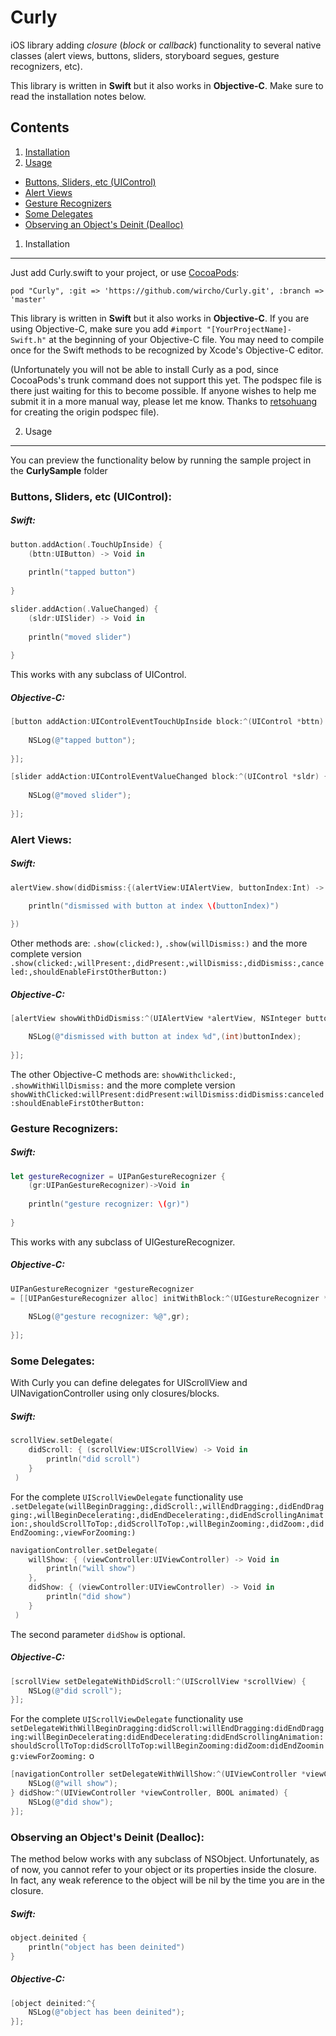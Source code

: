 Curly
=====

iOS library adding *closure* (*block* or *callback*) functionality to several native classes (alert views, buttons, sliders, storyboard segues, gesture recognizers, etc).

This library is written in **Swift** but it also works in **Objective-C**. Make sure to read the installation notes below.

Contents
--------

1. [Installation](#1-installation)
2. [Usage](#2-usage)
  * [Buttons, Sliders, etc (UIControl)](#buttons-sliders-etc-uicontrol)
  * [Alert Views](#alert-views)
  * [Gesture Recognizers](#gesture-recognizers)
  * [Some Delegates](#some-delegates)
  * [Observing an Object's Deinit (Dealloc)](#observing-an-objects-deinit-dealloc)

1. Installation
------------

Just add Curly.swift to your project, or use [CocoaPods](https://cocoapods.org):

```
pod "Curly", :git => 'https://github.com/wircho/Curly.git', :branch => 'master'
```

This library is written in **Swift** but it also works in **Objective-C**. If you are using Objective-C, make sure you add `#import "[YourProjectName]-Swift.h"` at the beginning of your Objective-C file. You may need to compile once for the Swift methods to be recognized by Xcode's Objective-C editor.

(Unfortunately you will not be able to install Curly as a pod, since CocoaPods's trunk command does not support this yet. The podspec file is there just waiting for this to become possible. If anyone wishes to help me submit it in a more manual way, please let me know. Thanks to [retsohuang](http://github.com/retsohuang/) for creating the origin podspec file).

2. Usage
-----

You can preview the functionality below by running the sample project in the **CurlySample** folder

### Buttons, Sliders, etc (UIControl): ###

##### Swift: #####

```swift
button.addAction(.TouchUpInside) {
    (bttn:UIButton) -> Void in
    
    println("tapped button")
            
}
```

```swift
slider.addAction(.ValueChanged) {
    (sldr:UISlider) -> Void in
    
    println("moved slider")
            
}
```

This works with any subclass of UIControl.

##### Objective-C: #####

```objective-c
[button addAction:UIControlEventTouchUpInside block:^(UIControl *bttn) {
                
    NSLog(@"tapped button");
                
}];
```

```objective-c
[slider addAction:UIControlEventValueChanged block:^(UIControl *sldr) {
                
    NSLog(@"moved slider");
                
}];
```

### Alert Views: ###

##### Swift: #####

```swift
alertView.show(didDismiss:{(alertView:UIAlertView, buttonIndex:Int) -> Void in

    println("dismissed with button at index \(buttonIndex)")
            
})
```
Other methods are: `.show(clicked:)`, `.show(willDismiss:)` and the more complete version `.show(clicked:,willPresent:,didPresent:,willDismiss:,didDismiss:,canceled:,shouldEnableFirstOtherButton:)`

##### Objective-C: #####

```objective-c
[alertView showWithDidDismiss:^(UIAlertView *alertView, NSInteger buttonIndex) {

    NSLog(@"dismissed with button at index %d",(int)buttonIndex);
    
}];
```

The other Objective-C methods are: `showWithclicked:`, `.showWithWillDismiss:` and the more complete version `showWithClicked:willPresent:didPresent:willDismiss:didDismiss:canceled:shouldEnableFirstOtherButton:`

### Gesture Recognizers: ###

##### Swift: #####

```swift
let gestureRecognizer = UIPanGestureRecognizer {
    (gr:UIPanGestureRecognizer)->Void in
                
    println("gesture recognizer: \(gr)")
    
}
```
This works with any subclass of UIGestureRecognizer.

##### Objective-C: #####

```objective-c
UIPanGestureRecognizer *gestureRecognizer
= [[UIPanGestureRecognizer alloc] initWithBlock:^(UIGestureRecognizer *gr) {
                
    NSLog(@"gesture recognizer: %@",gr);
                
}];
```

### Some Delegates: ###

With Curly you can define delegates for UIScrollView and UINavigationController using only closures/blocks.

##### Swift: #####

```swift
scrollView.setDelegate(
    didScroll: { (scrollView:UIScrollView) -> Void in
        println("did scroll")
    }
 )
```

For the complete `UIScrollViewDelegate` functionality use `.setDelegate(willBeginDragging:,didScroll:,willEndDragging:,didEndDragging:,willBeginDecelerating:,didEndDecelerating:,didEndScrollingAnimation:,shouldScrollToTop:,didScrollToTop:,willBeginZooming:,didZoom:,didEndZooming:,viewForZooming:)`

```swift
navigationController.setDelegate(
    willShow: { (viewController:UIViewController) -> Void in
        println("will show")
    },
    didShow: { (viewController:UIViewController) -> Void in
        println("did show")
    }
 )
```

The second parameter `didShow` is optional.

##### Objective-C: #####

```objective-c
[scrollView setDelegateWithDidScroll:^(UIScrollView *scrollView) {
    NSLog(@"did scroll");
}];
```

For the complete `UIScrollViewDelegate` functionality use `setDelegateWithWillBeginDragging:didScroll:willEndDragging:didEndDragging:willBeginDecelerating:didEndDecelerating:didEndScrollingAnimation:shouldScrollToTop:didScrollToTop:willBeginZooming:didZoom:didEndZooming:viewForZooming:`
o
```objective-c
[navigationController setDelegateWithWillShow:^(UIViewController *viewController, BOOL animated) {
    NSLog(@"will show");
} didShow:^(UIViewController *viewController, BOOL animated) {
    NSLog(@"did show");
}];
```

### Observing an Object's Deinit (Dealloc): ###

The method below works with any subclass of NSObject. Unfortunately, as of now, you cannot refer to your object or its properties inside the closure. In fact, any weak reference to the object will be nil by the time you are in the closure.

##### Swift: #####

```swift
object.deinited {
    println("object has been deinited")
}
```

##### Objective-C: #####

```objective-c
[object deinited:^{
    NSLog(@"object has been deinited");   
}];
```
